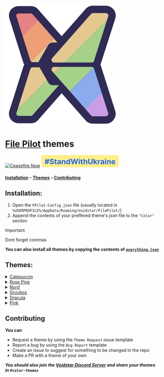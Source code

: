 ![logo](assets/logo.svg)

# [File Pilot](https://filepilot.tech/) themes
[![Ceasefire Now](https://badge.techforpalestine.org/default)](https://techforpalestine.org/learn-more) [![Stand With Ukraine](https://raw.githubusercontent.com/vshymanskyy/StandWithUkraine/main/badges/StandWithUkraine.svg)](https://stand-with-ukraine.pp.ua/)

#### [Installation](#installation)・[Themes](#themes)・[Contributing](#contributing)

## Installation:

1. Open the `FPilot-Config.json` file (usually located in `%USERPROFILE%/AppData/Roaming/Voidstar/FilePilot/`)
2. Append the contents of your preffered theme's json file to the `"Color"` section
> [!IMPORTANT]
> Dont forget commas

**You can also install all themes by copying the contents of [`everything.json`](/themes/everything.json)**
 
## Themes:

<details>
<summary><a href="https://github.com/BilayJr/FPilot-themes/raw/refs/heads/main/themes/catppuccin.json" target="_blank">Catppuccin</a></summary>

![catppuccin mocha](/assets/catppuccin-mocha.png)

![catppuccin macchiato](/assets/catppuccin-macchiato.png)

![catppuccin frappe](/assets/catppuccin-frappe.png)

![catppuccin latte](/assets/catppuccin-latte.png)

</details>
<details>
<summary><a href="https://github.com/BilayJr/FPilot-themes/raw/refs/heads/main/themes/rosepine.json" target="_blank">Rose Pine</a></summary>

![rosepine default](/assets/rosepine-default.png)

![rosepine moon](/assets/rosepine-moon.png)

![rosepine dawn](assets/rosepine-dawn.png)
</details>
<details>
<summary><a href="https://github.com/BilayJr/FPilot-themes/raw/refs/heads/main/themes/nord.json" target="_blank">Nord</a></summary>

![nord](assets/nord.png)
</details>
<details>
<summary><a href="https://github.com/BilayJr/FPilot-themes/raw/refs/heads/main/themes/gruvbox.json" target="_blank">Gruvbox</a></summary>

![gruvbox dark](/assets/gruvbox-dark.png)

![gruvbox light](/assets/gruvbox-light.png)
</details>
<details>
<summary><a href="https://github.com/BilayJr/FPilot-themes/raw/refs/heads/main/themes/dracula.json" target="_blank">Dracula</a></summary>

![dracula](/assets/dracula.png)
</details>
<details>
<summary><a href="https://github.com/BilayJr/FPilot-themes/raw/refs/heads/main/themes/pink.json" target="_blank">Pink</a></summary>

![pink](/assets/pink.png)
</details>

## Contributing

**You can**
- Request a theme by using the `Theme Request` issue template
- Report a bug by using the `Bug Report` template
- Create an issue to suggest for something to be changed in the repo
- Make a PR with a theme of your own

***You should also join the [Voidstar Discord Server](https://filepilot.tech/discord) and share your themes in `#color-themes`***
